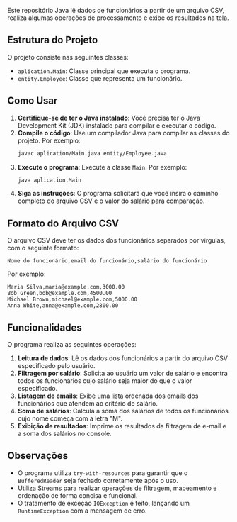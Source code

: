 Este repositório Java lê dados de funcionários a partir de um arquivo CSV, realiza algumas operações de processamento e exibe os resultados na tela.

## Estrutura do Projeto

O projeto consiste nas seguintes classes:

-   `aplication.Main`: Classe principal que executa o programa.
-   `entity.Employee`: Classe que representa um funcionário.

## Como Usar

1.  **Certifique-se de ter o Java instalado**: Você precisa ter o Java Development Kit (JDK) instalado para compilar e executar o código.
2.  **Compile o código**: Use um compilador Java para compilar as classes do projeto. Por exemplo:
    ```bash
    javac aplication/Main.java entity/Employee.java
    ```
3.  **Execute o programa**: Execute a classe `Main`. Por exemplo:
    ```bash
    java aplication.Main
    ```
4.  **Siga as instruções**: O programa solicitará que você insira o caminho completo do arquivo CSV e o valor do salário para comparação.

## Formato do Arquivo CSV

O arquivo CSV deve ter os dados dos funcionários separados por vírgulas, com o seguinte formato:

```csv
Nome do funcionário,email do funcionário,salário do funcionário
```

Por exemplo:

```csv
Maria Silva,maria@example.com,3000.00
Bob Green,bob@example.com,4500.00
Michael Brown,michael@example.com,5000.00
Anna White,anna@example.com,2800.00
```

## Funcionalidades

O programa realiza as seguintes operações:

1.  **Leitura de dados**: Lê os dados dos funcionários a partir do arquivo CSV especificado pelo usuário.
2.  **Filtragem por salário**: Solicita ao usuário um valor de salário e encontra todos os funcionários cujo salário seja maior do que o valor especificado.
3.  **Listagem de emails**: Exibe uma lista ordenada dos emails dos funcionários que atendem ao critério de salário.
4.  **Soma de salários**: Calcula a soma dos salários de todos os funcionários cujo nome começa com a letra "M".
5.  **Exibição de resultados**: Imprime os resultados da filtragem de e-mail e a soma dos salários no console.

## Observações

-   O programa utiliza `try-with-resources` para garantir que o `BufferedReader` seja fechado corretamente após o uso.
-   Utiliza Streams para realizar operações de filtragem, mapeamento e ordenação de forma concisa e funcional.
-   O tratamento de exceção `IOException` é feito, lançando um `RuntimeException` com a mensagem de erro.
